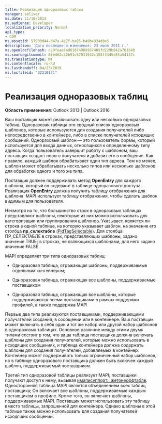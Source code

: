 ```yaml
---
title: Реализация одноразовых таблиц
manager: soliver
ms.date: 11/16/2014
ms.audience: Developer
localization_priority: Normal
api_type:
- COM
ms.assetid: 57933d44-d47a-4e7f-ba95-b49b4934d0a5
description: 'Дата последнего изменения: 23 июля 2011 г.'
ms.openlocfilehash: c29feae84d81874988997409fd229b042a701640
ms.sourcegitcommit: 8fe462c32b91c87911942c188f3445e85a54137c
ms.translationtype: MT
ms.contentlocale: ru-RU
ms.lasthandoff: 04/23/2019
ms.locfileid: "32310131"
---
```

# <a name="implementing-one-off-tables"></a>Реализация одноразовых таблиц

**Область применения**: Outlook 2013 | Outlook 2016 
  
Ваш поставщик может реализовать одну или несколько одноразовых таблиц. Одноразовая таблица это сводный список одноразовых шаблонов, которые используются для создания получателей либо непосредственно в контейнере, либо в списке получателей исходящих сообщений. Одноразовый шаблон — это пользователь формы, который используется для ввода данных, относящихся к определенному типу адреса. Когда пользователь завершит работу с шаблоном, ваш поставщик создаст нового получателя и добавит его в сообщение. Как правило, каждый шаблон обрабатывает один тип адреса. Тем не менее, шаблон может обрабатывать несколько типов или несколько шаблонов для обработки одного и того же типа. 
  
Поставщик должен поддерживать метод **OpenEntry** для каждого шаблона, который он содержит в таблице одноразового доступа. Реализация **OpenEntry** должна получить таблицу отображения для шаблона. MAPI использует таблицу отображения, чтобы сделать шаблон видимым для пользователя. 
  
Несмотря на то, что большинство строк в одноразовых таблицах представляют шаблоны, некоторые из них можно использовать для категоризации или группирования шаблонов. Указывает, является ли строка в одной таблице, на которую указывает шаблон, на значение его столбца **пр_селектабле** ([PidTagSelectable](pidtagselectable-canonical-property.md)). Для столбца ПР_СЕЛЕКТАБЛЕ в строках, представляющих шаблоны, задано значение TRUE; в строках, не являющихся шаблонами, для него задано значение FALSE.
  
MAPI определяет три типа одноразовых таблиц:
  
- Одноразовая таблица, отражающая шаблоны, поддерживаемые отдельным контейнером;
    
- Одноразовая таблица, отражающая все шаблоны, поддерживаемые поставщиком 
    
- Одноразовая таблица, отражающая все шаблоны, которые поддерживаются всеми поставщиками в рамках поддержки профилей, а также поддержка MAPI
    
Первые два типа реализуются поставщиками, поддерживающими получателей создания, в сообщении или в контейнере. Ваш поставщик может включать в себя один и тот же набор или другой набор шаблонов в одноразовых таблицах. Основное различие между этими двумя типами состоит в том, что ваша таблица поставщика должна включать шаблоны для создания получателей, которые можно использовать в исходящих сообщениях, и таблица контейнера должна содержать шаблоны для создания получателей, добавляемых в контейнер. Контейнер может поддерживать только ограниченный набор шаблонов, но в таблице одноразового поставщика должен быть включен каждый шаблон, поддерживаемый поставщиком.
  
Третий тип одноразовой таблицы реализует MAPI; поставщики получают доступ к нему, вызывая [имаписуппорт:: жетонеоффтабле](imapisupport-getoneofftable.md). Односторонняя таблица MAPI является объединением всех таблиц поставщика; Он включает все шаблоны, поддерживаемые каждым поставщиком в профиле. Кроме того, он включает шаблоны, поддерживаемые MAPI. Поставщик может использовать эту таблицу вместо таблицы, запрошенной для контейнера. Однако шаблоны в этой таблице также можно использовать для создания получателей исходящих сообщений.
  

